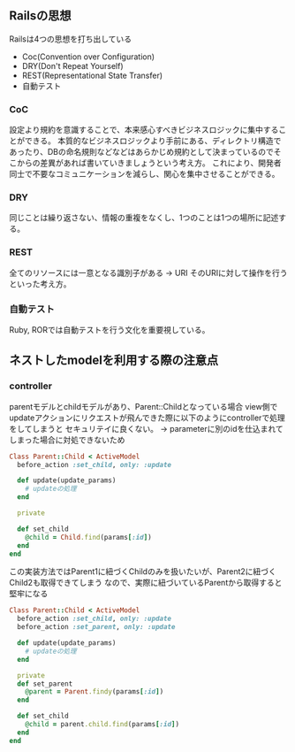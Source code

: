 ## Railsの思想
Railsは4つの思想を打ち出している
- Coc(Convention over Configuration)
- DRY(Don't Repeat Yourself)
- REST(Representational State Transfer)
- 自動テスト

### CoC
設定より規約を意識することで、本来感心すべきビジネスロジックに集中することができる。
本質的なビジネスロジックより手前にある、ディレクトリ構造であったり、DBの命名規則などなどはあらかじめ規約として決まっているのでそこからの差異があれば書いていきましょうという考え方。
これにより、開発者同士で不要なコミュニケーションを減らし、関心を集中させることができる。

### DRY
同じことは繰り返さない、情報の重複をなくし、1つのことは1つの場所に記述する。

### REST
全てのリソースには一意となる識別子がある -> URI
そのURIに対して操作を行うといった考え方。

### 自動テスト
Ruby, RORでは自動テストを行う文化を重要視している。

## ネストしたmodelを利用する際の注意点
### controller
parentモデルとchildモデルがあり、Parent::Childとなっている場合
view側でupdateアクションにリクエストが飛んできた際に以下のようにcontrollerで処理をしてしまうと
セキュリテイに良くない。
-> parameterに別のidを仕込まれてしまった場合に対処できないため

```rb
Class Parent::Child < ActiveModel
  before_action :set_child, only: :update

  def update(update_params)
    # updateの処理
  end

  private

  def set_child
    @child = Child.find(params[:id])
  end
end
```

この実装方法ではParent1に紐づくChildのみを扱いたいが、Parent2に紐づくChild2も取得できてしまう
なので、実際に紐づいているParentから取得すると堅牢になる

```rb
Class Parent::Child < ActiveModel
  before_action :set_child, only: :update
  before_action :set_parent, only: :update

  def update(update_params)
    # updateの処理
  end

  private
  def set_parent
    @parent = Parent.findy(params[:id])
  end

  def set_child
    @child = parent.child.find(params[:id])
  end
end
```


